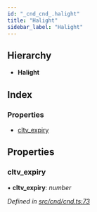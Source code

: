 ```yaml
---
id: "_cnd_cnd_.halight"
title: "Halight"
sidebar_label: "Halight"
---
```


## Hierarchy

* **Halight**

## Index

### Properties

* [cltv_expiry](_cnd_cnd_.halight.md#cltv_expiry)

## Properties

###  cltv_expiry

• **cltv_expiry**: *number*

*Defined in [src/cnd/cnd.ts:73](https://github.com/comit-network/comit-js-sdk/blob/ee6360f/src/cnd/cnd.ts#L73)*
